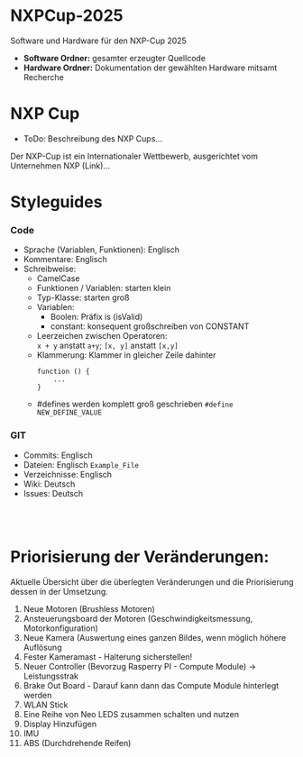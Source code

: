 # NXPCup-2025
Software und Hardware für den NXP-Cup 2025
- **Software Ordner:** gesamter erzeugter Quellcode
- **Hardware Ordner:** Dokumentation der gewählten Hardware mitsamt Recherche

# NXP Cup
- ToDo: Beschreibung des NXP Cups...

Der NXP-Cup ist ein Internationaler Wettbewerb, ausgerichtet vom Unternehmen NXP (Link)...

# Styleguides
### Code
- Sprache (Variablen, Funktionen): Englisch
- Kommentare: Englisch
- Schreibweise: 
    - CamelCase
    - Funktionen / Variablen: starten klein
    - Typ-Klasse: starten groß
    - Variablen:
        - Boolen: Präfix is (isValid)
        - constant: konsequent großschreiben von CONSTANT
    - Leerzeichen zwischen Operatoren:  
    ```x + y``` anstatt ```a+y```; ```[x, y]``` anstatt ```[x,y]```
    - Klammerung: Klammer in gleicher Zeile dahinter
        ```
        function () {
            ...
        }
        ```
  - #defines werden komplett groß geschrieben ```#define NEW_DEFINE_VALUE```
### GIT
- Commits: Englisch
- Dateien: Englisch ```Example_File```
- Verzeichnisse: Englisch
- Wiki: Deutsch
- Issues: Deutsch

<br>
<br>

# Priorisierung der Veränderungen:
Aktuelle Übersicht über die überlegten Veränderungen und die Priorisierung dessen in der Umsetzung.

1. Neue Motoren (Brushless Motoren)
2. Ansteuerungsboard der Motoren (Geschwindigkeitsmessung, Motorkonfiguration)
3. Neue Kamera (Auswertung eines ganzen Bildes, wenn möglich höhere Auflösung
4. Fester Kameramast - Halterung sicherstellen!
5. Neuer Controller (Bevorzug Rasperry PI - Compute Module) → Leistungsstrak
6. Brake Out Board - Darauf kann dann das Compute Module hinterlegt werden
7. WLAN Stick
8. Eine Reihe von Neo LEDS zusammen schalten und nutzen
9. Display Hinzufügen
10. IMU
11. ABS (Durchdrehende Reifen)
